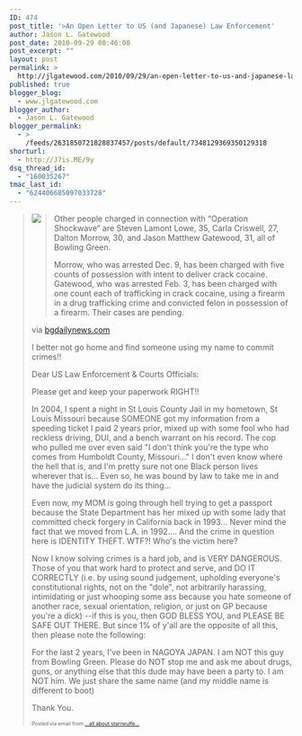 ```yaml
---
ID: 474
post_title: '>An Open Letter to US (and Japanese) Law Enforcement'
author: Jason L. Gatewood
post_date: 2010-09-29 00:46:00
post_excerpt: ""
layout: post
permalink: >
  http://jlgatewood.com/2010/09/29/an-open-letter-to-us-and-japanese-law-enforcement/
published: true
blogger_blog:
  - www.jlgatewood.com
blogger_author:
  - Jason L. Gatewood
blogger_permalink:
  - >
    /feeds/2631850721828837457/posts/default/7348129369350129318
shorturl:
  - http://J7is.ME/9y
dsq_thread_id:
  - "160035267"
tmac_last_id:
  - "624406685097033728"
---
```

><div><div> <img src="http://www.jlgatewood.com/wp-content/uploads/2011/03/hand+cuffs.jpg" align="left" /><blockquote><p>Other people charged in connection with “Operation Shockwave” are Steven Lamont Lowe, 35, Carla Criswell, 27, Dalton Morrow, 30, and Jason Matthew Gatewood, 31, all of Bowling Green.</p><p>  Morrow, who was arrested Dec. 9, has been charged with five counts of possession with intent to deliver crack cocaine. Gatewood, who was arrested Feb. 3, has been charged with one count each of trafficking in crack cocaine, using a firearm in a drug trafficking crime and convicted felon in possession of a firearm. Their cases are pending.</p></blockquote><div>via <a href="http://bgdailynews.com/articles/2010/04/10/news/news6.txt">bgdailynews.com</a></div>     <p>I better not go home and find someone using my name to commit crimes!!  </p><p>Dear US Law Enforcement & Courts Officials: </p><p>Please get and keep your paperwork RIGHT!!  </p><p>In 2004, I spent a night in St Louis County Jail in my hometown, St Louis Missouri because SOMEONE got my information from a speeding ticket I paid 2 years prior, mixed up with some fool who had reckless driving, DUI, and a bench warrant on his record. The cop who pulled me over even said "I don't think you're the type who comes from Humboldt County, Missouri..."  I don't even know where the hell that is, and I'm pretty sure not one Black person lives wherever that is...  Even so, he was bound by law to take me in and have the judicial system do its thing...   </p><p>Even now, my MOM is going through hell trying to get a passport because the State Department has her mixed up with some lady that committed check forgery in California back in 1993... Never mind the fact that we moved from L.A. in 1992....  And the crime in question here is IDENTITY THEFT.  WTF?! Who's the victim here? </p><p>Now I know solving crimes is a hard job, and is VERY DANGEROUS. Those of you that work hard to protect and serve, and DO IT CORRECTLY (i.e. by using sound judgement, upholding everyone's constitutional rights, not on the "dole", not arbitrarily harassing, intimidating or just whooping some ass because you hate someone of another race, sexual orientation, religion, or just on GP because you're a dick) --if this is you, then GOD BLESS YOU, and PLEASE BE SAFE OUT THERE.  But since 1% of y'all are the opposite of all this, then please note the following: </p><p>For the last 2 years, I've been in NAGOYA JAPAN.  I am NOT this guy from Bowling Green. Please do NOT stop me and ask me about drugs, guns, or anything else that this dude may have been a party to. I am NOT him. We just share the same name (and my middle name is different to boot)  </p><p>Thank You.</p></div><p style="font-size: 9px;">  Posted via email from <a href="http://starrwulfe.info/an-open-letter-to-us-and-japanese-law-enforce">...all about starrwulfe...</a>  </p></div>